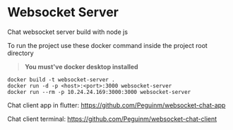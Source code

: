 # Websocket Server

Chat websocket server build with node js

To run the project use these docker command inside the project root directory

> **You must've docker desktop installed**

```
docker build -t websocket-server .
docker run -d -p <host>:<port>:3000 websocket-server
docker run --rm -p 10.24.24.169:3000:3000 websocket-server
```

Chat client app in flutter: https://github.com/Peguinm/websocket-chat-app

Chat client terminal: https://github.com/Peguinm/websocket-chat-client
